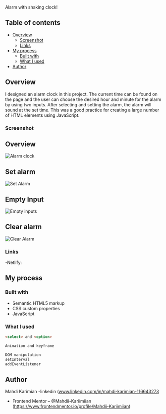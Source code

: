  Alarm with shaking clock!

## Table of contents

- [Overview](#overview)
  - [Screenshot](#screenshot)
  - [Links](#links)
- [My process](#my-process)
  - [Built with](#built-with)
  - [What I used](#what-i-learned)
- [Author](#author)

## Overview
I designed an alarm clock in this project. The current time can be found on the page and the user can choose the desired hour and minute for the alarm by using two inputs. After selecting and setting the alarm, the alarm will sound at the set time. This was a good practice for creating a large number of HTML elements using JavaScript.

### Screenshot

## Overview
![Alarm clock](https://github.com/Mahdii-Kariimiian/Alarm-clock/assets/134393975/b1bb85bf-e120-435a-bf9b-bd7b2e7c142f)
## Set alarm
![Set Alarm](https://github.com/Mahdii-Kariimiian/Alarm-clock/assets/134393975/a6dfacf0-d340-4cbf-b5b7-834158ed6afa)
## Empty Input
![Empty inputs](https://github.com/Mahdii-Kariimiian/Alarm-clock/assets/134393975/86c8894e-932e-423b-a645-c117916f59e5)
##  Clear alarm
![Clear Alarm](https://github.com/Mahdii-Kariimiian/Alarm-clock/assets/134393975/64ef50ab-ee7f-4a79-996a-43eb739fa7a3)

### Links
-Netlify: 
## My process

### Built with

- Semantic HTML5 markup
- CSS custom properties
- JavaScript

### What I used

```HTML
<select> and <option> 
```
```CSS
Animation and keyframe

```
```JavaScript
DOM manipulation
setInterval
addEventListener
```

## Author

Mahdi Karimian
-linkedin (www.linkedin.com/in/mahdi-karimian-116643273
- Frontend Mentor – @Mahdii-Kariimiian (https://www.frontendmentor.io/profile/Mahdii-Kariimiian)


